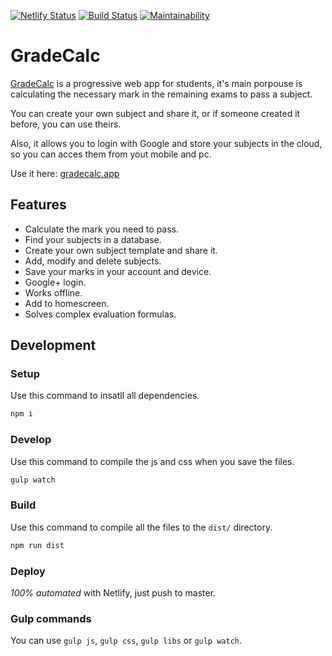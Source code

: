 [![Netlify Status](https://api.netlify.com/api/v1/badges/3e698f7a-6ceb-49e5-a3bf-142c72746188/deploy-status)](https://app.netlify.com/sites/gradecalc/deploys) [![Build Status](https://travis-ci.com/mauriciabad/GradeCalc.svg?branch=master)](https://travis-ci.com/mauriciabad/GradeCalc) [![Maintainability](https://api.codeclimate.com/v1/badges/f3f3cbb1736c40546d06/maintainability)](https://codeclimate.com/github/mauriciabad/GradeCalc/maintainability)

# GradeCalc

[GradeCalc](https://gradecalc.app) is a progressive web app for students, it's main porpouse is calculating the necessary mark in the remaining exams to pass a subject.

You can create your own subject and share it, or if someone created it before, you can use theirs.

Also, it allows you to login with Google and store your subjects in the cloud, so you can acces them from yout mobile and pc.

Use it here: [gradecalc.app](https://gradecalc.app)

## Features

- Calculate the mark you need to pass.
- Find your subjects in a database.
- Create your own subject template and share it.
- Add, modify and delete subjects.
- Save your marks in your account and device.
- Google+ login.
- Works offline.
- Add to homescreen.
- Solves complex evaluation formulas.

## Development

### Setup

Use this command to insatll all dependencies.

```bash
npm i
```

### Develop

Use this command to compile the js and css when you save the files.

```bash
gulp watch
```

### Build

Use this command to compile all the files to the `dist/` directory.

```bash
npm run dist
```

### Deploy

_100% automated_ with Netlify, just push to master.

### Gulp commands

You can use `gulp js`, `gulp css`, `gulp libs` or `gulp watch`.
